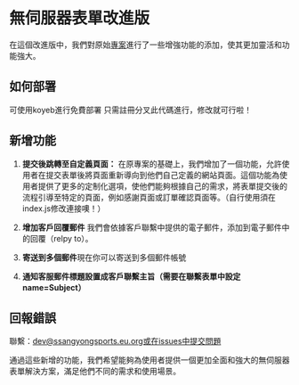 # 無伺服器表單改進版

在這個改進版中，我們對原始[專案](https://github.com/lexoyo/serverless-forms/)進行了一些增強功能的添加，使其更加靈活和功能強大。
## 如何部署
可使用koyeb進行免費部署
只需註冊分叉此代碼進行，修改就可行啦！
## 新增功能

1. **提交後跳轉至自定義頁面：** 在原專案的基礎上，我們增加了一個功能，允許使用者在提交表單後將頁面重新導向到他們自己定義的網站頁面。這個功能為使用者提供了更多的定制化選項，使他們能夠根據自己的需求，將表單提交後的流程引導至特定的頁面，例如感謝頁面或訂單確認頁面等。（自行使用須在index.js修改連接噢！）

2. **增加客戶回覆郵件** 我們會依據客戶聯繫中提供的電子郵件，添加到電子郵件中的回覆（relpy to）。
3. **寄送到多個郵件**現在你可以寄送到多個郵件帳號
4. **通知客服郵件標題設置成客戶聯繫主旨（需要在聯繫表單中設定name=Subject）**
## 回報錯誤
聯繫：dev@ssangyongsports.eu.org或在issues中提交問題

通過這些新增的功能，我們希望能夠為使用者提供一個更加全面和強大的無伺服器表單解決方案，滿足他們不同的需求和使用場景。

